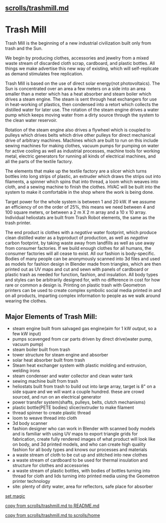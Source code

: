 ## [scrolls/trashmill.md](scrolls/trashmill.md)

# Trash Mill

Trash Mill is the beginning of a new industrial civilization built only from trash and the Sun.

We begin by producing clothes, accessories and jewelry from a mixed waste stream of discarded cloth scrap, cardboard, and plastic bottles.  All things we make advertise this new way of existing, which will self-replicate as demand stimulates free replication.

Trash Mill is based on the use of direct solar energy(not photovoltaics).  The Sun is concentrated over an area a few meters on a side into an area smaller than a meter which has a heat absorber and steam boiler which drives a steam engine.  The steam is sent through heat exchangers for use in heat-working of plastics, then condensed into a retort which collects the distilled water for later use.  The rotation of the steam engine drives a water pump which keeps moving water from a dirty source through the system to the clean water reservoir.   

Rotation of the steam engine also drives a flywheel which is coupled to pulleys which drives belts which drive other pulleys for direct mechanical drive of arbitrary machines.  Machines which are built to run on this include sewing machines for making clothes, vacuum pumps for pumping on water for active cooling as well as industrial processes, machine tools for working metal, electric generators for running all kinds of electrical machines, and all the parts of the textile factory. 

The elements that make up the textile factory are a slicer which turns bottles into long strips of plastic, an extruder which draws the strips out into filaments, a spinner which spins that into thread, a loom which weaves into cloth, and a sewing machine to finish the clothes.  HVAC will be built into the system to make it comfortable in the shop where the work is being done.  

Target power for the whole system is between 1 and 20 kW.  If we assume an efficiency of on the order of 25%, this means we need between 4 and 100 square meters, or between a 2 m X 2 m array and a 10 x 10 array.  Individual heliostats are built from Trash Robot elements, the same as the trash printer.  

The end product is clothes with a *negative* water footprint, which produce clean distilled water as a byproduct of production, as well as *negative* carbon footprint, by taking waste away from landfills as well as use away from consumer factories.  If we build enough clothes for all humans, the consumer factories will all cease to exist.  All our fashion is body-specific.  Bodies of many people can be anonymously scanned into 3d files and used as models for fashion design in Blender made from triangles, which are then printed out as UV maps and cut and sewn with panels of cardboard or plastic trash as needed for function, fashion, and insulation.  All body types and styles can be arbitrarily designed for, with no difference in cost for how rare or common a design is.  Printing on plastic trash with Geometron printers can be used to create complex symbolic social media printed in and on all products, imparting complex information to people as we walk around wearing the clothes. 

## Major Elements of Trash Mill:

 - steam engine built from salvaged gas engine(aim for 1 kW *output*, so a few kW input)
 - pumps scavenged from car parts driven by direct drive(water pump, vacuum pump)
 - steam boiler built from trash
 - tower structure for steam engine and absorber
 - solar heat absorber built from trash
 - Steam heat exchanger system with plastic molding and extrusion, welding irons
 - steam condenser and water collector and clean water tank
 - sewing machine built from trash
 - heliostats built from trash to build out into large array, target is 8" on a side square and we will want a couple hundred. these are crowd sourced, and run on an electrical generator
 - power transfer system(shafts, pulleys, belts, clutch mechanisms)
 - plastic bottle(PETE bodies) slicer/extruder to make filament
 - thread spinner to create plastic thread
 - loom to weave thread into cloth
 - 3d body scanner
 - fashion designer who can work in Blender with scanned body models and is familiar with using UV maps to export triangle grids for fabrication, create fully rendered images of what product will look like on body, and 3d printed models, and who can create high quality fashion for all body types and knows our processes and materials
 - a waste stream of cloth to be cut up and stitched into new clothes
 - a waste stream of cardboard to be used for thermal insulation and structure for clothes and accessories
 - a waste stream of plastic bottles, with bodies of bottles turning into thread for cloth and lids turning into printed media using the Geometron printer technology
 - site: plenty of dirty water, area for reflectors, safe place for absorber


[set magic](set.html)

[copy from scrolls/trashmill.md to README.md](copy.php?from=scrolls/trashmill.md&to=README.md)

[copy from scrolls/trashmill.md to scrolls/home](copy.php?from=scrolls/trashmill.md&to=scrolls/home)
